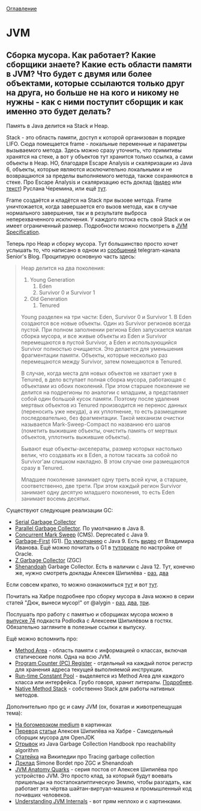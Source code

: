 [Оглавление](../README.md)

# JVM

## Сборка мусора. Как работает? Какие сборщики знаете? Какие есть области памяти в JVM? Что будет с двумя или более объектами, которые ссылаются только друг на друга, но больше не на кого и никому не нужны - как с ними поступит сборщик и как именно это будет делать?

Память в Java делится на Stack и Heap.

Stack - это область памяти, доступ к которой организован в порядке LIFO. Сюда помещается frame - локальные переменные и параметры вызываемого метода. Здесь можно сразу уточнить, что примитивы хранятся на стеке, а вот у объектов тут хранится только ссылка, а сами объекты в Heap. НО, благодаря Escape Analysis и скаляризации из Java 6, объекты, которые являются исключительно локальными и не возвращаются за пределы выполняемого метода, также сохраняются в стеке.  Про Escape Analysis и скаляризацию есть доклад ([видео](https://www.youtube.com/watch?v=K6c3W6vhQOA) или [текст](https://habr.com/ru/company/jugru/blog/322348/)) Руслана Черемина, или ещё [тут](https://www.beyondjava.net/escape-analysis-java).

Frame создаётся и кладётся на Stack при вызове метода. Frame уничтожается, когда завершается его вызов метода, как в случае нормального завершения, так и в результате выброса неперехваченного исключения. У каждого потока есть свой Stack и он имеет ограниченный размер. Подробности можно посмотреть в [JVM Specification](https://docs.oracle.com/javase/specs/jvms/se13/html/jvms-2.html#jvms-2.5.5).

Теперь про Heap и сборку мусора. Тут большинство просто хочет услышать то, что написано в одном из [сообщений](https://t.me/seniorsITBlog/61) telegram-канала Senior's Blog. Процитирую основную часть здесь:

<blockquote>
Heap делится на два поколения:

<ol>
    <li>Young Generation
        <ol>
            <li>Eden</li>
            <li>Survivor 0 и Survivor 1</li>
        </ol>
    </li>
    <li>Old Generation
        <ol><li>Tenured</li></ol>
    </li>
</ol>

Young разделен на три части: Eden, Survivor 0 и Survivor 1. В Eden создаются все новые объекты. Один из Survivor регионов всегда пустой. При полном заполнении региона Eden запускается малая сборка мусора, и все живые объекты из Eden и Survivor перемещаются в пустой Survivor, а Eden и использующийся Survivor полностью очищается. Это делается для уменьшения фрагментации памяти. Объекты, которые несколько раз перемещаются между Survivor, затем помещаются в Tenured.

В случае, когда места для новых объектов не хватает уже в Tenured, в дело вступает полная сборка мусора, работающая с объектами из обоих поколений. При этом старшее поколение не делится на подрегионы по аналогии с младшим, а представляет собой один большой кусок памяти. Поэтому после удаления мертвых объектов из Tenured производится не перенос данных (переносить уже некуда), а их уплотнение, то есть размещение последовательно, без фрагментации. Такой механизм очистки называется Mark-Sweep-Compact по названию его шагов (пометить выжившие объекты, очистить память от мертвых объектов, уплотнить выжившие объекты).

Бывают еще объекты-акселераты, размер которых настолько велик, что создавать их в Eden, а потом таскать за собой по Survivor’ам слишком накладно. В этом случае они размещаются сразу в Tenured.

Младшее поколение занимает одну треть всей кучи, а старшее, соответственно, две трети. При этом каждый регион Survivor занимает одну десятую младшего поколения, то есть Eden занимает восемь десятых.
</blockquote>

Существуют следующие реализации GC:
- [Serial Garbage Collector](https://docs.oracle.com/en/java/javase/13/gctuning/available-collectors.html#GUID-45794DA6-AB96-4856-A96D-FDE5F7DEE498)
- [Parallel Garbage Collector](https://docs.oracle.com/en/java/javase/13/gctuning/parallel-collector1.html#GUID-DCDD6E46-0406-41D1-AB49-FB96A50EB9CE). По умолчанию в Java 8.
- [Concurrent Mark Sweep](https://docs.oracle.com/en/java/javase/13/gctuning/concurrent-mark-sweep-cms-collector.html#GUID-FF8150AC-73D9-4780-91DD-148E63FA1BFF) (CMS). Deprecated с Java 9.
- [Garbage-First](https://www.oracle.com/technetwork/tutorials/tutorials-1876574.html) (G1). [По умолчанию](http://openjdk.java.net/jeps/248) с Java 9. Есть [видео](https://www.youtube.com/watch?v=iGRfyhE02lA) от Владимира Иванова. Ещё можно почитать о G1 в [туториале](https://docs.oracle.com/en/java/javase/13/gctuning/garbage-first-garbage-collector.html#GUID-ED3AB6D3-FD9B-4447-9EDF-983ED2F7A573) по настройке от Oracle.
- [Z Garbage Collector](http://openjdk.java.net/jeps/333) (ZGC)
- [Shenandoah](https://wiki.openjdk.java.net/display/shenandoah/Main) Garbage Collector. Есть в наличии с Java 12. Тут, конечно же, нужно смотреть доклады Алексея Шипилёва - [раз](https://www.youtube.com/watch?v=JBaZ4lK6OBk), [два](https://www.youtube.com/watch?v=HBWaffsl7fo)

Если совсем кратко, то можно ознакомиться [тут](http://java-online.ru/garbage-collection.xhtml) и вот [тут](https://dzone.com/articles/jvm-architecture-explained).

Почитать на Хабре подробнее про сборку мусора в Java можно в серии статей "Дюк, вынеси мусор!" от @alygin - [раз](https://habr.com/ru/post/269621/), [два](https://habr.com/ru/post/269707/), [три](https://habr.com/ru/post/269863/).

Послушать про работу с памятью и сборщиках мусора можно в [выпуске 74](http://podlodka.io/74) подкаста Podlodka с Алексеем Шипилёвом в гостях. Обязательно загляните в полезные ссылки к выпуску.

Ещё можно вспомнить про:
- [Method Area](https://javapapers.com/core-java/java-jvm-run-time-data-areas/#Method_Area) - область памяти с информацией о классах, включая статические поля. Одна на всю JVM.
- [Program Counter (PC) Register](https://javapapers.com/core-java/java-jvm-run-time-data-areas/#Program_Counter_PC_Register) - отдельный на каждый поток регистр для хранения адреса текущей выполняемой инструкции.
- [Run-time Constant Pool](https://javapapers.com/core-java/java-jvm-run-time-data-areas/#Java_Virtual_Machine_Stacks) - выделяется из Method Area для каждого класса или интерфейса. Грубо говоря, хранит литералы. [Подробнее](https://blog.jamesdbloom.com/JVMInternals.html#constant_pool).
- [Native Method Stack](https://javapapers.com/core-java/java-jvm-run-time-data-areas/#Java_Virtual_Machine_Stacks) - собственно Stack для работы нативных методов.

Дополнительно про gc и саму JVM (ох, бохатая и животрепещущая тема):
- [На богомерзком medium](https://medium.com/datadriveninvestor/how-does-garbage-collection-work-in-java-da8f75ec6899) в картинках
- [Перевод](https://habr.com/ru/company/jugru/blog/443250/) [статьи](https://shipilev.net/jvm/diy-gc/) Алексея Шипилёва на Хабре - Самодельный сборщик мусора для OpenJDK
- [Отрывок](https://plumbr.io/handbook/garbage-collection-algorithms/marking-reachable-objects) из Java Garbage Collection Handbook про reachability algorithm
- [Статейка](https://en.wikipedia.org/wiki/Tracing_garbage_collection) на Википедии про Tracing garbage collection
- [Доклад](https://www.youtube.com/watch?v=e2lXj_t7ZBc) Simone Bordet про ZGC и Shenandoah
- [JVM Anatomy Quarks](https://shipilev.net/jvm/anatomy-quarks/) - серия постов от Алексея Шипилёва про устройство JVM. Это просто клад, за который будут воевать пришельцы на постапокалиптическую Землю, чтобы разгадать, как работает эта чёртва шайтан-виртуал-машина и промышленный код почивших человеков.
- [Understanding JVM Internals](https://www.cubrid.org/blog/understanding-jvm-internals/) - вот прям неплохо и с картинками.